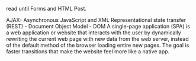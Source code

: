 read until Forms and HTML Post.

AJAX- Asynchronous JavaScript and XML
Representational state transfer (REST) -
Document Object Model - DOM
A single-page application (SPA) is a web application or website that interacts with the user by dynamically rewriting the current web page with new data from the web server, instead of the default method of the browser loading entire new pages. The goal is faster transitions that make the website feel more like a native app.